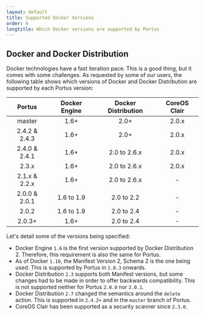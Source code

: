 ```yaml
---
layout: default
title: Supported Docker Versions
order: 6
longtitle: Which Docker versions are supported by Portus
---
```


## Docker and Docker Distribution

Docker technologies have a fast iteration pace. This is a good thing, but it
comes with some challenges. As requested by some of our users, the following
table shows which versions of Docker and Docker Distribution are supported by
each Portus version:

| Portus | Docker Engine | Docker Distribution | CoreOS Clair |
|:------:|:-------------:|:-------------------:|:------------:|
| master | 1.6+ | 2.0+ | 2.0.x |
| 2.4.2 & 2.4.3 | 1.6+ | 2.0+ | 2.0.x |
| 2.4.0 & 2.4.1 | 1.6+ | 2.0 to 2.6.x | 2.0.x |
| 2.3.x | 1.6+ | 2.0 to 2.6.x | 2.0.x |
| 2.1.x & 2.2.x | 1.6+ | 2.0 to 2.6.x | - |
| 2.0.0 & 2.0.1 | 1.6 to 1.9 | 2.0 to 2.2 | - |
| 2.0.2 | 1.6 to 1.9 | 2.0 to 2.4 | - |
| 2.0.3+ | 1.6+ | 2.0 to 2.4 | - |

Let's detail some of the versions being specified:

- Docker Engine `1.6` is the first version supported by Docker Distribution 2.
  Therefore, this requirement is also the same for Portus.
- As of Docker `1.10`, the Manifest Version 2, Schema 2 is the one being used.
  This is supported by Portus in `2.0.3` onwards.
- Docker Distribution `2.3` supports both Manifest versions, but some changes
  had to be made in order to offer backwards compatibility. This is not
  supported neither for Portus `2.0.0` nor `2.0.1`.
- Docker Distribution `2.7` changed the semantics around the `delete`
  action. This is supported in `2.4.2+` and in the `master` branch of Portus.
- CoreOS Clair has been supported as a security scanner since `2.3.0`.
